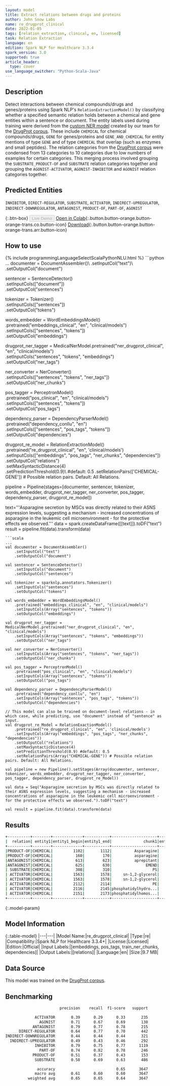 ```yaml
---
layout: model
title: Extract relations between drugs and proteins
author: John Snow Labs
name: re_drugprot_clinical
date: 2022-01-05
tags: [relation_extraction, clinical, en, licensed]
task: Relation Extraction
language: en
edition: Spark NLP for Healthcare 3.3.4
spark_version: 3.0
supported: true
article_header:
  type: cover
use_language_switcher: "Python-Scala-Java"
---
```


## Description

Detect interactions between chemical compounds/drugs and genes/proteins using Spark NLP's `RelationExtractionModel()` by classifying whether a specified semantic relation holds between a chemical and gene entities within a sentence or document. The entity labels used during training were derived from the [custom NER model](https://nlp.johnsnowlabs.com/2021/12/20/ner_drugprot_clinical_en.html) created by our team for the [DrugProt corpus](https://zenodo.org/record/5119892). These include `CHEMICAL` for chemical compounds/drugs, `GENE` for genes/proteins and `GENE_AND_CHEMICAL` for entity mentions of type `GENE` and of type `CHEMICAL` that overlap (such as enzymes and small peptides). The relation categories from the [DrugProt corpus](https://zenodo.org/record/5119892) were condensed from 13 categories to 10 categories due to low numbers of examples for certain categories. This merging process involved grouping the `SUBSTRATE_PRODUCT-OF` and `SUBSTRATE` relation categories together and grouping the `AGONIST-ACTIVATOR`, `AGONIST-INHIBITOR` and `AGONIST` relation categories together.

## Predicted Entities

`INHIBITOR`, `DIRECT-REGULATOR`, `SUBSTRATE`, `ACTIVATOR`, `INDIRECT-UPREGULATOR`, `INDIRECT-DOWNREGULATOR`, `ANTAGONIST`, `PRODUCT-OF`, `PART-OF`, `AGONIST`

{:.btn-box}
<button class="button button-orange" disabled>Live Demo</button>
[Open in Colab](https://colab.research.google.com/github/JohnSnowLabs/spark-nlp-workshop/blob/master/tutorials/Certification_Trainings/Healthcare/10.Clinical_Relation_Extraction.ipynb#scrollTo=8tgB0NdZJlQU){:.button.button-orange.button-orange-trans.co.button-icon}
[Download](https://s3.amazonaws.com/auxdata.johnsnowlabs.com/clinical/models/re_drugprot_clinical_en_3.3.4_3.0_1641397921687.zip){:.button.button-orange.button-orange-trans.arr.button-icon}

## How to use



<div class="tabs-box" markdown="1">
{% include programmingLanguageSelectScalaPythonNLU.html %}
```python
...
documenter = DocumentAssembler()\
    .setInputCol("text")\
    .setOutputCol("document")

sentencer = SentenceDetector()\
    .setInputCols(["document"])\
    .setOutputCol("sentences")

tokenizer = Tokenizer()\
    .setInputCols(["sentences"])\
    .setOutputCol("tokens")

words_embedder = WordEmbeddingsModel()\
    .pretrained("embeddings_clinical", "en", "clinical/models")\
    .setInputCols(["sentences", "tokens"])\
    .setOutputCol("embeddings")

drugprot_ner_tagger = MedicalNerModel.pretrained("ner_drugprot_clinical", "en", "clinical/models")\
    .setInputCols("sentences", "tokens", "embeddings")\
    .setOutputCol("ner_tags")   

ner_converter = NerConverter()\
    .setInputCols(["sentences", "tokens", "ner_tags"])\
    .setOutputCol("ner_chunks")

pos_tagger = PerceptronModel()\
    .pretrained("pos_clinical", "en", "clinical/models")\
    .setInputCols(["sentences", "tokens"])\
    .setOutputCol("pos_tags")

dependency_parser = DependencyParserModel()\
    .pretrained("dependency_conllu", "en")\
    .setInputCols(["sentences", "pos_tags", "tokens"])\
    .setOutputCol("dependencies")

drugprot_re_model = RelationExtractionModel()\
        .pretrained("re_drugprot_clinical", "en", 'clinical/models')\
        .setInputCols(["embeddings", "pos_tags", "ner_chunks", "dependencies"])\
        .setOutputCol("relations")\
        .setMaxSyntacticDistance(4)\
        .setPredictionThreshold(0.9)\ #default: 0.5 
        .setRelationPairs(['CHEMICAL-GENE']) # Possible relation pairs. Default: All Relations.

pipeline = Pipeline(stages=[documenter, sentencer, tokenizer, words_embedder, drugprot_ner_tagger, ner_converter, pos_tagger, dependency_parser, drugprot_re_model])

text='''Asparagine secretion by MSCs was directly related to their ASNS expression levels, suggesting a mechanism - increased concentrations of asparagine in the leukemic cell microenvironment - for the protective effects we observed.'''
data = spark.createDataFrame([[text]]).toDF("text")
result = pipeline.fit(data).transform(data)
```
```scala
...
val documenter = DocumentAssembler() 
    .setInputCol("text") 
    .setOutputCol("document")

val sentencer = SentenceDetector()
    .setInputCols("document")
    .setOutputCol("sentences")

val tokenizer = sparknlp.annotators.Tokenizer()
    .setInputCols("sentences")
    .setOutputCol("tokens")

val words_embedder = WordEmbeddingsModel()
    .pretrained("embeddings_clinical", "en", "clinical/models")
    .setInputCols(Array("sentences", "tokens"))
    .setOutputCol("embeddings")

val drugprot_ner_tagger = MedicalNerModel.pretrained("ner_drugprot_clinical", "en", "clinical/models")
    .setInputCols(Array("sentences", "tokens", "embeddings"))
    .setOutputCol("ner_tags") 

val ner_converter = NerConverter()
    .setInputCols(Array("sentences", "tokens", "ner_tags"))
    .setOutputCol("ner_chunks")

val pos_tagger = PerceptronModel()
    .pretrained("pos_clinical", "en", "clinical/models") 
    .setInputCols(Array("sentences", "tokens"))
    .setOutputCol("pos_tags")

val dependency_parser = DependencyParserModel()
    .pretrained("dependency_conllu", "en")
    .setInputCols(Array("sentences", "pos_tags", "tokens"))
    .setOutputCol("dependencies")

// This model can also be trained on document-level relations - in which case, while predicting, use "document" instead of "sentence" as input.
val drugprot_re_Model = RelationExactionModel()
    .pretrained("re_drugprot_clinical", "en", 'clinical/models')
    .setInputCols(Array("embeddings", "pos_tags", "ner_chunks", "dependencies"))
    .setOutputCol("relations")
    .setMaxSyntacticDistance(4)
    .setPredictionThreshold(0.9) #default: 0.5 
    .setRelationPairs(Array("CHEMICAL-GENE")) # Possible relation pairs. Default: All Relations.

val pipeline = new Pipeline().setStages(Array(documenter, sentencer, tokenizer, words_embedder, drugprot_ner_tagger, ner_converter, pos_tagger, dependency_parser, drugprot_re_Model))

val data = Seq("Asparagine secretion by MSCs was directly related to their ASNS expression levels, suggesting a mechanism - increased concentrations of asparagine in the leukemic cell microenvironment - for the protective effects we observed.").toDF("text")

val result = pipeline.fit(data).transform(data)
```
</div>

## Results

```bash
+----------+--------+-------------+-----------+--------------------+-------+-------------+-----------+--------------------+----------+
|  relation| entity1|entity1_begin|entity1_end|              chunk1|entity2|entity2_begin|entity2_end|              chunk2|confidence|
+----------+--------+-------------+-----------+--------------------+-------+-------------+-----------+--------------------+----------+
|PRODUCT-OF|CHEMICAL|         1102|       1112|          Asparagine|   GENE|         1161|       1165|                ASNS|  0.998399|
|PRODUCT-OF|CHEMICAL|          160|        170|          asparagine|   GENE|          139|        143|                ASNS|  0.999304|
|ANTAGONIST|CHEMICAL|          613|        623|          aprepitant|   GENE|          580|        601|humanised SP rece...|  0.979057|
|ANTAGONIST|CHEMICAL|          625|        630|               EMEND|   GENE|          580|        601|humanised SP rece...|  0.981534|
| SUBSTRATE|CHEMICAL|          308|        310|                  PS|   GENE|          275|        283|            flippase|  0.991856|
| ACTIVATOR|CHEMICAL|         1563|       1578|     sn-1,2-glycerol|   GENE|         1479|       1509|plasma membrane P...|  0.988504|
| ACTIVATOR|CHEMICAL|         1563|       1578|     sn-1,2-glycerol|   GENE|         1511|       1517|              Atp8a1|  0.998399|
| ACTIVATOR|CHEMICAL|         2112|       2114|                  PE|   GENE|         2189|       2195|              Atp8a1|  0.994092|
| ACTIVATOR|CHEMICAL|         2116|       2145|phosphatidylhydro...|   GENE|         2189|       2195|              Atp8a1|  0.994409|
| ACTIVATOR|CHEMICAL|         2151|       2173|phosphatidylhomos...|   GENE|         2189|       2195|              Atp8a1|  0.981534|
+----------+--------+-------------+-----------+--------------------+-------+-------------+-----------+--------------------+----------+
```

{:.model-param}
## Model Information

{:.table-model}
|---|---|
|Model Name:|re_drugprot_clinical|
|Type:|re|
|Compatibility:|Spark NLP for Healthcare 3.3.4+|
|License:|Licensed|
|Edition:|Official|
|Input Labels:|[embeddings, pos_tags, train_ner_chunks, dependencies]|
|Output Labels:|[relations]|
|Language:|en|
|Size:|9.7 MB|

## Data Source

This model was trained on the [DrugProt corpus](https://zenodo.org/record/5119892).

## Benchmarking

```bash
                        precision    recall  f1-score   support

             ACTIVATOR       0.39      0.29      0.33       235
               AGONIST       0.71      0.67      0.69       138
            ANTAGONIST       0.79      0.77      0.78       215
      DIRECT-REGULATOR       0.64      0.77      0.70       442
INDIRECT-DOWNREGULATOR       0.44      0.44      0.44       321
  INDIRECT-UPREGULATOR       0.49      0.43      0.46       292
             INHIBITOR       0.79      0.75      0.77      1119
               PART-OF       0.74      0.82      0.78       246
            PRODUCT-OF       0.51      0.37      0.43       153
             SUBSTRATE       0.58      0.69      0.63       486

              accuracy                           0.65      3647
             macro avg       0.61      0.60      0.60      3647
          weighted avg       0.65      0.65      0.64      3647
```